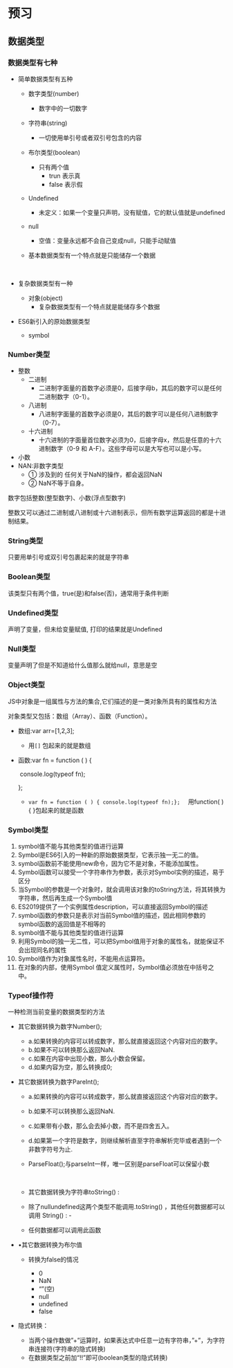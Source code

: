# 预习

## 数据类型

### 数据类型有七种

- 简单数据类型有五种
  - 数字类型(number)

    - 数字中的一切数字
  - 字符串(string)

    - 一切使用单引号或者双引号包含的内容
  - 布尔类型(boolean)

    - 只有两个值
      - trun    表示真
      - false   表示假
  - Undefined

    - 未定义：如果一个变量只声明，没有赋值，它的默认值就是undefined
  - null

    - 空值：变量永远都不会自己变成null，只能手动赋值
   - 基本数据类型有一个特点就是只能储存一个数据

  ​
- 复杂数据类型有一种 

  - 对象(object)
    - 复杂数据类型有一个特点就是能储存多个数据

- ES6新引入的原始数据类型
  - symbol




### Number类型

- 整数
  - 二进制
    - 二进制字面量的首数字必须是0，后接字母b，其后的数字可以是任何二进制数字（0-1）。
  - 八进制
    - 八进制字面量的首数字必须是0，其后的数字可以是任何八进制数字（0-7）。
  - 十六进制
    - 十六进制的字面量首位数字必须为0，后接字母x，然后是任意的十六进制数字（0-9 和 A-F）。这些字母可以是大写也可以是小写。
- 小数
- NAN:非数字类型
  - ① 涉及到的 任何关于NaN的操作，都会返回NaN   
  - ② NaN不等于自身。

数字包括整数(整型数字)、小数(浮点型数字)

整数又可以通过二进制或八进制或十六进制表示，但所有数学运算返回的都是十进制结果。





### String类型

只要用单引号或双引号包裹起来的就是字符串



### Boolean类型

该类型只有两个值，true(是)和false(否)，通常用于条件判断

### Undefined类型

声明了变量，但未给变量赋值, 打印的结果就是Undefined



### Null类型

变量声明了但是不知道给什么值那么就给null，意思是空



### Object类型

JS中对象是一组属性与方法的集合,它们描述的是一类对象所具有的属性和方法

对象类型又包括：数组（Array）、函数（Function）。

- 数组:var arr=[1,2,3];

  - 用`[]` 包起来的就是数组

- 函数:var fn = function ( ) {

  ​     console.log(typeof fn);

  };

  - `var fn = function ( ) { console.log(typeof fn);};  ` 用function( ) { }包起来的就是函数



### Symbol类型

1. symbol值不能与其他类型的值进行运算
2. Symbol是ES6引入的一种新的原始数据类型，它表示独一无二的值。
3. symbol函数前不能使用new命令，因为它不是对象，不能添加属性。
4. Symbol函数可以接受一个字符串作为参数，表示对Symbol实例的描述，易于区分
5. 当Symbol的参数是一个对象时，就会调用该对象的toString方法，将其转换为字符串，然后再生成一个Symbol值
6. ES2019提供了一个实例属性description，可以直接返回Symbol的描述
7. symbol函数的参数只是表示对当前Symbol值的描述，因此相同参数的symbol函数的返回值是不相等的
8. symbol值不能与其他类型的值进行运算
9. 利用Symbol的独一无二性，可以把Symbol值用于对象的属性名，就能保证不会出现同名的属性
10. Symbol值作为对象属性名时，不能用点运算符。
11. 在对象的内部，使用Symbol 值定义属性时，Symbol值必须放在中括号之中。






### Typeof操作符

一种检测当前变量的数据类型的方法

- 其它数据转换为数字Number();
  - a.如果转换的内容可以转成数字，那么就直接返回这个内容对应的数字。
  - b.如果不可以转换那么返回NaN.
  - c.如果在内容中出现小数，那么小数会保留。
  - d.如果内容为空，那么转换成0;

- 其它数据转换为数字PareInt();

  - a.如果转换的内容可以转成数字，那么就直接返回这个内容对应的数字。

  - b.如果不可以转换那么返回NaN. 

  - c.如果带有小数，那么会去掉小数，而不是四舍五入。

  - d.如果第一个字符是数字，则继续解析直至字符串解析完毕或者遇到一个非数字符号为止.



  -  ParseFloat();与parseInt一样，唯一区别是parseFloat可以保留小数

     ​

  -   其它数据转换为字符串toString() : 


     - 除了nullundefined这两个类型不能调用.toString() ，其他任何数据都可以调用   String() : -


     - 任何数据都可以调用此函数

-  •其它数据转换为布尔值


   -  转换为false的情况

      -  0
      -  NaN
      -  “”(空)
      -  null
      -  undefined
      -  false

-  隐式转换：


   -  当两个操作数做”+”运算时，如果表达式中任意一边有字符串，”+”，为字符串连接符(字符串的隐式转换)
   -  在数据类型之前加“!!”即可(boolean类型的隐式转换)